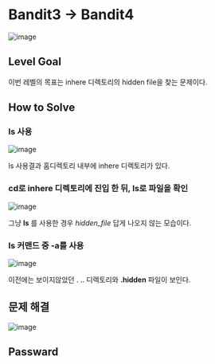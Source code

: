 # Bandit3 -> Bandit4

![image](https://github.com/YbSain/KaliLinux/assets/108385276/0f371fc9-ccf0-47d8-b06c-c6204247ce57)

## Level Goal
이번 레벨의 목표는 inhere 디렉토리의 hidden file을 찾는 문제이다.

## How to Solve

### ls 사용

![image](https://github.com/YbSain/KaliLinux/assets/108385276/1ddd5019-8f6c-486e-8dc7-c1042bd267d7)

ls 사용결과 홈디렉토리 내부에 inhere 디렉토리가 있다.

### cd로 inhere 디렉토리에 진입 한 뒤, ls로 파일을 확인

![image](https://github.com/YbSain/KaliLinux/assets/108385276/699273ba-db13-4536-a436-9f92ee4f464f)

그냥 __ls__ 를 사용한 경우 _hidden_file_ 답게 나오지 않는 모습이다.

### ls 커맨드 중 -a를 사용

![image](https://github.com/YbSain/KaliLinux/assets/108385276/6f2a87bf-7bb1-42e8-a125-218e25d56ec9)

이전에는 보이지않았던 . .. 디렉토리와 __.hidden__ 파일이 보인다.

## 문제 해결 

![image](https://github.com/YbSain/KaliLinux/assets/108385276/8ed32479-a996-4f24-8527-46d6d1ee0605)


## Passward
